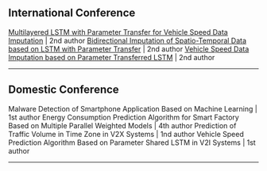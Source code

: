 ## International Conference

[Multilayered LSTM with Parameter Transfer for Vehicle Speed Data Imputation](ttps://drive.google.com/file/d/1rgu-s9ayBmm7TkDw93G8s3TAcoJ6AIWx/view?usp=sharing) | 2nd author
[Bidirectional Imputation of Spatio-Temporal Data based on LSTM with Parameter Transfer](https://drive.google.com/file/d/1dTlp3x6el-hm_ZojL_NnxsCrYlZuOAZj/view?usp=sharing) | 2nd author
[Vehicle Speed Data Imputation based on Parameter Transferred LSTM](https://drive.google.com/file/d/1dTlp3x6el-hm_ZojL_NnxsCrYlZuOAZj/view?usp=sharing) | 2nd author

---

## Domestic Conference

Malware Detection of Smartphone Application Based on Machine Learning | 1st author
Energy Consumption Prediction Algorithm for Smart Factory Based on Multiple Parallel Weighted Models | 4th author
Prediction of Traffic Volume in Time Zone in V2X Systems | 1nd author
Vehicle Speed Prediction Algorithm Based on Parameter Shared LSTM in V2I Systems | 1st author

---
